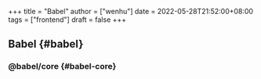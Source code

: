 +++
title = "Babel"
author = ["wenhu"]
date = 2022-05-28T21:52:00+08:00
tags = ["frontend"]
draft = false
+++

## Babel {#babel}


### @babel/core {#babel-core}
